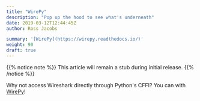 ```yaml
---
title: "WirePy"
description: "Pop up the hood to see what's underneath"
date: 2019-03-12T12:44:45Z
author: Ross Jacobs

summary: '[WirePy](https://wirepy.readthedocs.io/)'
weight: 90
draft: true
---
```


{{% notice note %}}
This article will remain a stub during initial release.
{{% /notice %}}

Why not access Wireshark directly through Python's CFFI? You can with [WirePy](https://wirepy.readthedocs.io/)!
